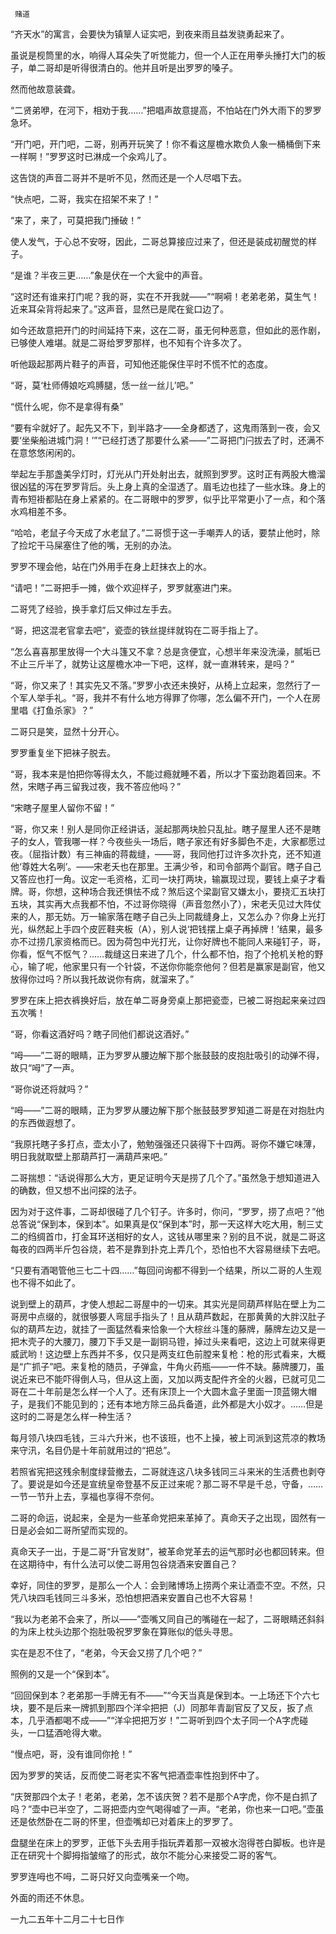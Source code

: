      赌道 

   “齐天水”的寓言，会要快为镇筸人证实吧，到夜来雨且益发骁勇起来了。

   虽说是枧筒里的水，响得人耳朵失了听觉能力，但一个人正在用拳头捶打大门的板子，单二哥却是听得很清白的。他并且听是出罗罗的嗓子。

   然而他故意装聋。

   “二贤弟咿，在河下，相劝于我……”把唱声故意提高，不怕站在门外大雨下的罗罗急坏。

   “开门吧，开门吧，二哥，别再开玩笑了！你不看这屋檐水欺负人象一桶桶倒下来一样啊！”罗罗这时已淋成一个汆鸡儿了。

   这告饶的声音二哥并不是听不见，然而还是一个人尽唱下去。

   “快点吧，二哥，我实在招架不来了！”

   “来了，来了，可莫把我门捶破！”

   使人发气，于心总不安呀，因此，二哥总算接应过来了，但还是装成初醒觉的样子。

   “是谁？半夜三更……”象是伏在一个大瓮中的声音。

   “这时还有谁来打门呢？我的哥，实在不开我就——”“啊嗬！老弟老弟，莫生气！近来耳朵背将起来了。”这声音，显然已是爬在瓮口边了。

   如今还故意把开门的时间延持下来，这在二哥，虽无何种恶意，但如此的恶作剧，已够使人难堪。就是二哥给罗罗那样，也不知有个许多次了。

   听他趿起那两片鞋子的声音，可知他还能保住平时不慌不忙的态度。

   “哥，莫‘杜师傅娘吃鸡膊腿，恁一丝一丝儿’吧。”

   “慌什么呢，你不是拿得有桑”

   “要有伞就好了。起先又不下，到半路才——全身都透了，这鬼雨落到一夜，会又要‘坐柴船进城门洞！’”“已经打透了那要什么紧——”二哥把门闩拔去了时，还满不在意悠悠闲闲的。

   举起左手那盏美孚灯时，灯光从门开处射出去，就照到罗罗。这时正有两股大檐溜很凶猛的泻在罗罗背后。头上身上真的全湿透了。眉毛边也挂了一些水珠。身上的青布短褂都贴在身上紧紧的。在二哥眼中的罗罗，似乎比平常更小了一点，和个落水鸡相差不多。

   “哈哈，老鼠子今天成了水老鼠了。”二哥惯于这一手嘲弄人的话，要禁止他时，除了捡坨干马屎塞住了他的嘴，无别的办法。

   罗罗不理会他，站在门外用手在身上赶抹衣上的水。

   “请吧！”二哥把手一摊，做个欢迎样子，罗罗就塞进门来。

   二哥凭了经验，换手拿灯后又伸过左手去。

   “哥，把这混老官拿去吧”，瓷壶的铁丝提绊就钩在二哥手指上了。

   “怎么喜喜那里放得一个大斗篷又不拿？总是贪便宜，心想半年来没洗澡，腻垢已不止三斤半了，就势让这屋檐水冲一下吧，这样，就一直淋转来，是吗？”

   “哥，你又来了！其实先又不落。”罗罗小衣还未换好，从椅上立起来，忽然行了一个军人举手礼。“哥，我并不有什么地方得罪了你哪，怎么偏不开门，一个人在房里唱《打鱼杀家》？” 

   二哥只是笑，显然十分开心。

   罗罗重复坐下把袜子脱去。

   “哥，我本来是怕把你等得太久，不能过瘾就睡不着，所以才下蛮劲跑着回来。不然，宋瞎子再三留我过夜，我不答应他吗？”

   “宋瞎子屋里人留你不留！”

   “哥，你又来！别人是同你正经讲话，涎起那两块脸只乱扯。瞎子屋里人还不是瞎子的女人，管我哪一样？今夜些头一场后，瞎子家还有好多脚色不走，大家都愿过夜。（屈指计数）有三神庙的蒋裁缝，——哥，我同他打过许多次扑克，还不知道他‘尊姓大名咧’。——宋老夭也在那里。王满少爷，和司令部两个副官。瞎子自己又答应也打一角。议定一毛资格，汇司一块打两块，输赢现过现，要钱上桌子才看牌。哥，你想，这种场合我还惧怯不成？煞后这个梁副官又嫌太小，要挠汇五块打五块，其实再大点我都不怕，不过哥你晓得（声音忽然小了），宋老夭见过大阵仗来的人，那无妨。万一输家落在瞎子自己头上同裁缝身上，又怎么办？你身上光打光，纵然起上手四个皮匠鞋夹板（A），别人说‘把钱摆上桌子再掉牌！’结果，最多亦不过捞几家资格而已。因为荷包中光打光，让你好牌也不能同人来碰钉子，哥，你看，怄气不怄气？……裁缝这日来进了几个，什么都不怕，抱了个抢机关枪的野心，输了呢，他家里只有一个针袋，不送你你能奈他何？但若是赢家是副官，他又放得你过吗？所以我托故说你有病，就溜来了。” 

   罗罗在床上把衣裤换好后，放在单二哥身旁桌上那把瓷壶，已被二哥抱起来亲过四五次嘴！

   “哥，你看这酒好吗？瞎子同他们都说这酒好。”

   “呣——”二哥的眼睛，正为罗罗从腰边解下那个胀鼓鼓的皮抱肚吸引的动弹不得，故只“呣”了一声。

   “哥你说还将就吗？”

   “呣——”二哥的眼睛，正为罗罗从腰边解下那个胀鼓鼓罗罗知道二哥是在对抱肚内的东西做遐想了。

   “我原托瞎子多打点，壶太小了，勉勉强强还只装得下十四两。哥你不嫌它味薄，明日我就取壁上那葫芦打一满葫芦来吧。”

   二哥揣想：“话说得那么大方，更足证明今天是捞了几个了。”虽然急于想知道进入的确数，但又想不出问探的法子。

   因为对于这件事，二哥却很碰了几个钉子。许多时，你问，“罗罗，捞了点吧？”他总答说“保到本，保到本”。如果真是仅“保到本”时，那一天这样大吃大用，制三丈二的绉绸首巾，打金耳环送相好的女人，这钱从哪里来？别的且不说，就是二哥这每夜的四两半斤包谷烧，若不是靠到扑克上弄几个，恐怕也不大容易继续下去吧。

   “只要有酒喝管他三七二十四……”每回问询都不得到一个结果，所以二哥的人生观也不得不如此了。

   说到壁上的葫芦，才使人想起二哥屋中的一切来。其实光是同葫芦样贴在壁上为二哥房中点缀的，就很够要人弯屈手指头了！且从葫芦数起，在那黄黄的大胖汉肚子似的葫芦左边，就挂了一面猛然看来恰象一个大棕丝斗篷的藤牌，藤牌左边又是一把木壳子的大腰刀，腰刀下手又是一副铜马镫，掉过头来看吧，这边上可就来得更威武哟！这边壁上东西并不多，仅只是两支红色前膛来复枪：枪的形式看来，大概是“广抓子”吧。来复枪的随员，子弹盒，牛角火药瓶——一件不缺。藤牌腰刀，虽说近来已不能吓得倒人马，但从这上面，又加以两支配件齐全的火器，已就可见二哥在二十年前是怎么样一个人了。还有床顶上一个大圆木盒子里面一顶蓝翎大帽子，是我们不能见到的；还有本地方除三品兵备道，此外都是大小奴才。……但是这时的二哥是怎么样一种生活？

   每月领八块四毛钱，三斗六升米，也不该班，也不上操，被上司派到这荒凉的教场来守汛，名目仍是十年前就用过的“把总”。

   若照省宪把这残余制度绿营撤去，二哥就连这八块多钱同三斗来米的生活费也剥夺了。要说是如今还是宣统皇帝登基不反正过来呢？那二哥不早是千总，守备，……一节一节升上去，享福也享得不奈何。

   二哥的命运，说起来，全是为一些革命党把来革掉了。真命天子之出现，固然有一日是必会如二哥所望而实现的。

   真命天子一出，于是二哥“升官发财”，被革命党革去的运气那时必也都回转来。但在这期待中，有什么法可以使二哥用包谷烧酒来安置自己？

   幸好，同住的罗罗，是那么一个人：会到赌博场上捞两个来让酒壶不空。不然，只凭八块四毛钱同三斗多米，恐怕想把酒来安置自己也不大容易！

   “我以为老弟不会来了，所以——”壶嘴又同自己的嘴碰在一起了，二哥眼睛还斜斜的为床上枕头边那个抱肚吸祝罗罗象在算账似的低头寻思。

   实在是忍不住了，“老弟，今天会又捞了几个吧？”

   照例的又是一个“保到本”。

   “回回保到本？老弟那一手牌无有不——”“今天当真是保到本。一上场还下个六七块，要不是后来一牌抓到那四个洋伞把把（J）同那年青副官反了又反，扳了点本，几乎酒都喝不成——”“洋伞把把万岁！”二哥听到四个太子同一个A字虎碰头，一口猛酒呛得大嗽。

   “慢点吧，哥，没有谁同你抢！”

   因为罗罗的笑话，反而使二哥老实不客气把酒壶率性抱到怀中了。

   “庆贺那四个太子！老弟，老弟，怎不该庆贺？若不是那个A字虎，你不是白抓了吗？”壶中已半空了，二哥把壶内空气喝得嘘了一声。“老弟，你也来一口吧。”壶虽还是依然卧在二哥的怀里，但壶嘴却已对着床上的罗罗了。

   盘腿坐在床上的罗罗，正低下头去用手指玩弄着那一双被水泡得苍白脚板。也许是正在研究十个脚拇指皱缩了的形式，故尔不能分心来接受二哥的客气。

   罗罗连呣也不呣，二哥只好又向壶嘴亲一个吻。

   外面的雨还不休息。

   一九二五年十二月二十七日作


